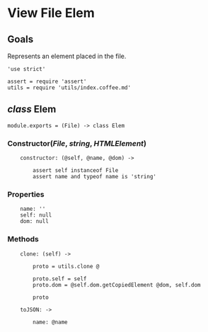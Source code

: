 View File Elem
==============

Goals
-----

Represents an element placed in the file.

	'use strict'

	assert = require 'assert'
	utils = require 'utils/index.coffee.md'

*class* Elem
------------

	module.exports = (File) -> class Elem

### Constructor(*File*, *string*, *HTMLElement*)

		constructor: (@self, @name, @dom) ->

			assert self instanceof File
			assert name and typeof name is 'string'

### Properties

		name: ''
		self: null
		dom: null

### Methods

		clone: (self) ->

			proto = utils.clone @

			proto.self = self
			proto.dom = @self.dom.getCopiedElement @dom, self.dom

			proto

		toJSON: ->

			name: @name